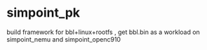 # simpoint_pk
build framework for bbl+linux+rootfs , get bbl.bin as a workload on simpoint_nemu and simpoint_openc910
